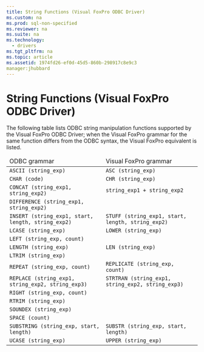 ```yaml
---
title: String Functions (Visual FoxPro ODBC Driver)
ms.custom: na
ms.prod: sql-non-specified
ms.reviewer: na
ms.suite: na
ms.technology: 
  - drivers
ms.tgt_pltfrm: na
ms.topic: article
ms.assetid: 1974fd26-ef0d-45d5-860b-298917c8e9c3
manager:jhubbard
---
```

# String Functions (Visual FoxPro ODBC Driver)
<?xml version="1.0" encoding="utf-8"?>
<developerReferenceWithoutSyntaxDocument xmlns="http://ddue.schemas.microsoft.com/authoring/2003/5" xmlns:xlink="http://www.w3.org/1999/xlink" xmlns:xsi="http://www.w3.org/2001/XMLSchema-instance" xsi:schemaLocation="http://ddue.schemas.microsoft.com/authoring/2003/5 http://dduestorage.blob.core.windows.net/ddueschema/developer.xsd">
  <introduction>
    <para>The following table lists ODBC string manipulation functions supported by the Visual FoxPro ODBC Driver; when the Visual FoxPro grammar for the same function differs from the ODBC syntax, the Visual FoxPro equivalent is listed.</para>
  </introduction>
  <section>
    <content>
      <table xmlns:caps="http://schemas.microsoft.com/build/caps/2013/11">
        <thead>
          <tr>
            <TD>
              <para>ODBC grammar</para>
            </TD>
            <TD>
              <para>Visual FoxPro grammar</para>
            </TD>
          </tr>
        </thead>
        <tbody>
          <tr>
            <TD>
              <code>ASCII <legacyItalic>(string_exp)</legacyItalic></code>
            </TD>
            <TD>
              <code>ASC <legacyItalic>(string_exp)</legacyItalic></code>
            </TD>
          </tr>
          <tr>
            <TD>
              <code>CHAR <legacyItalic>(code)</legacyItalic></code>
            </TD>
            <TD>
              <code>CHR <legacyItalic>(string_exp)</legacyItalic></code>
            </TD>
          </tr>
          <tr>
            <TD>
              <code>CONCAT <legacyItalic>(string_exp1, string_exp2)</legacyItalic></code>
            </TD>
            <TD><code><legacyItalic>string_exp1 + string_exp2</legacyItalic>            </code>
            </TD>
          </tr>
          <tr>
            <TD>
              <code>DIFFERENCE <legacyItalic>(string_exp1, string_exp2)</legacyItalic></code>
            </TD>
            <TD>
              <code> </code>
            </TD>
          </tr>
          <tr>
            <TD>
              <code>INSERT <legacyItalic>(string_exp1, start, length, string_exp2)</legacyItalic></code>
            </TD>
            <TD>
              <code>STUFF <legacyItalic>(string_exp1, start, length, string_exp2)</legacyItalic></code>
            </TD>
          </tr>
          <tr>
            <TD>
              <code>LCASE <legacyItalic>(string_exp)</legacyItalic></code>
            </TD>
            <TD>
              <code>LOWER <legacyItalic>(string_exp)</legacyItalic></code>
            </TD>
          </tr>
          <tr>
            <TD>
              <code>LEFT <legacyItalic>(string_exp, count)</legacyItalic></code>
            </TD>
            <TD>
              <code> </code>
            </TD>
          </tr>
          <tr>
            <TD>
              <code>LENGTH <legacyItalic>(string_exp)</legacyItalic></code>
            </TD>
            <TD>
              <code>LEN <legacyItalic>(string_exp)</legacyItalic></code>
            </TD>
          </tr>
          <tr>
            <TD>
              <code>LTRIM <legacyItalic>(string_exp)</legacyItalic></code>
            </TD>
            <TD>
              <code> </code>
            </TD>
          </tr>
          <tr>
            <TD>
              <code>REPEAT <legacyItalic>(string_exp, count)</legacyItalic></code>
            </TD>
            <TD>
              <code>REPLICATE <legacyItalic>(string_exp, count)</legacyItalic></code>
            </TD>
          </tr>
          <tr>
            <TD>
              <code>REPLACE <legacyItalic>(string_exp1, string_exp2, string_exp3)</legacyItalic></code>
            </TD>
            <TD>
              <code>STRTRAN <legacyItalic>(string_exp1, string_exp2, string_exp3)</legacyItalic></code>
            </TD>
          </tr>
          <tr>
            <TD>
              <code>RIGHT <legacyItalic>(string_exp, count)</legacyItalic></code>
            </TD>
            <TD>
              <code> </code>
            </TD>
          </tr>
          <tr>
            <TD>
              <code>RTRIM <legacyItalic>(string_exp)</legacyItalic></code>
            </TD>
            <TD>
              <code> </code>
            </TD>
          </tr>
          <tr>
            <TD>
              <code>SOUNDEX <legacyItalic>(string_exp)</legacyItalic></code>
            </TD>
            <TD>
              <code> </code>
            </TD>
          </tr>
          <tr>
            <TD>
              <code>SPACE <legacyItalic>(count)</legacyItalic></code>
            </TD>
            <TD>
              <code> </code>
            </TD>
          </tr>
          <tr>
            <TD>
              <code>SUBSTRING <legacyItalic>(string_exp, start, length)</legacyItalic></code>
            </TD>
            <TD>
              <code>SUBSTR <legacyItalic>(string_exp, start, length)</legacyItalic></code>
            </TD>
          </tr>
          <tr>
            <TD>
              <code>UCASE <legacyItalic>(string_exp)</legacyItalic></code>
            </TD>
            <TD>
              <code>UPPER <legacyItalic>(string_exp)</legacyItalic></code>
            </TD>
          </tr>
        </tbody>
      </table>
    </content>
  </section>
  <relatedTopics/>
</developerReferenceWithoutSyntaxDocument>
